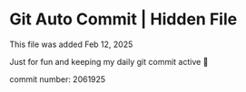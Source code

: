 # Git Auto Commit | Hidden File

This file was added Feb 12, 2025

Just for fun and keeping my daily git commit active 🤪

commit number: 2061925
